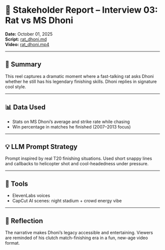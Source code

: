# 🐀 Stakeholder Report – Interview 03: Rat vs MS Dhoni  
**Date:** October 01, 2025  
**Script:** [rat_dhoni.md](../prompts/03_rat_vs_dhoni.md)  
**Video:** [rat_dhoni.mp4](../video_clips/rat_dhoni.mp4)

---

## 🎯 Summary  
This reel captures a dramatic moment where a fast-talking rat asks Dhoni whether he still has his legendary finishing skills. Dhoni replies in signature cool style.

---

## 📊 Data Used  
- Stats on MS Dhoni’s average and strike rate while chasing  
- Win percentage in matches he finished (2007–2013 focus)

---

## 💡 LLM Prompt Strategy  
Prompt inspired by real T20 finishing situations. Used short snappy lines and callbacks to helicopter shot and cool-headedness under pressure.

---

## 🧪 Tools  
- ElevenLabs voices  
- CapCut AI scenes: night stadium + crowd energy vibe

---

## 🧠 Reflection  
The narrative makes Dhoni’s legacy accessible and entertaining. Viewers are reminded of his clutch match-finishing era in a fun, new-age video format.